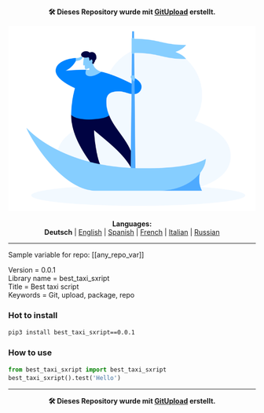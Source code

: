 <p align="center"><b>🛠️ Dieses Repository wurde mit <a href="https://gitupload.com">GitUpload</a> erstellt.</b></p>
<p align="center"><a href="https://gitupload.com"><img src="https://github.com/markolofsen/best_taxi_sxript//blob/master/.banners/banner_de.png?raw=1" /></a></p>
<p align="center"><b>Languages:</b><br /><b>Deutsch</b> | <a href="https://github.com/markolofsen/best_taxi_sxript/blob/master/README.md">English</a> | <a href="https://github.com/markolofsen/best_taxi_sxript/blob/master/README_es.md">Spanish</a> | <a href="https://github.com/markolofsen/best_taxi_sxript/blob/master/README_fr.md">French</a> | <a href="https://github.com/markolofsen/best_taxi_sxript/blob/master/README_it.md">Italian</a> | <a href="https://github.com/markolofsen/best_taxi_sxript/blob/master/README_ru.md">Russian</a></p>

---

Sample variable for repo: [[any_repo_var]]

Version = 0.0.1 <br />
Library name = best_taxi_sxript <br />
Title = Best taxi script <br />
Keywords = Git,  upload,  package,  repo <br />

### Hot to install

```sh
pip3 install best_taxi_sxript==0.0.1
```
                    

### How to use

```python
from best_taxi_sxript import best_taxi_sxript
best_taxi_sxript().test('Hello')
```
                

    

---

<p align="center"><b>🛠️ Dieses Repository wurde mit <a href="https://gitupload.com">GitUpload</a> erstellt.</b></p>